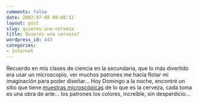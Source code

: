 ```yaml
---
comments: false
date: 2002-07-08 00:08:12
layout: post
slug: quieres-una-cerveza
title: Quieres una cerveza?
wordpress_id: 443
categories:
- Internet
---
```


Recuerdo en mis clases de ciencia en la secundaria, que lo más divertido era usar un microscopio, ver muchos patrones me hacía flotar mi imaginación para poder diseñar… Hoy Domingo a la noche, encontré un sitio que tiene [muestras microscópicas](http://www.microscopy.fsu.edu/micro/gallery/beer/beer.html) de lo que es la cerveza, cada toma es una obra de arte… los patrones los colores, increíble, sin desperdicio…




 
